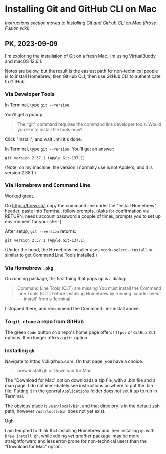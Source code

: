# Installing Git and GitHub CLI on Mac

_Instructions section moved to [Installing Git and GitHub CLI on Mac](https://prosefusion.cloud/how-tos/installing_git_and_github_cli_on_mac) (Prose Fusion wiki)._

## PK, 2023-09-09

I'm exploring the installation of Git on a fresh Mac. I'm using VirtualBuddy and macOS 12.6.1.

Notes are below, but the result is the easiest path for non-technical people is to install Homebrew, then GitHub CLI, then use GitHub CLI to authenticate to GitHub.

### Via Developer Tools

In Terminal, type `git --version`.

You'll get a popup:

> The "git" command requires the command line developer tools. Would you like to install the tools now?

Click "Install", and wait until it's done.

In Terminal, type `git --version`. You'll get an answer:

`git version 2.37.1 (Apple Git-137.1)`

(Note, on my machine, the version I normally use is not Apple's, and it is version 2.38.1.)
### Via Homebrew and Command Line

Worked great.

Go <https://brew.sh/>, copy the command line under the "Install Homebrew" header, paste into Terminal, follow prompts. (Asks for confirmation via RETURN, needs account password a couple of times, prompts you to set up environment for your shell.)

After setup, `git --version` returns:

`git version 2.37.1 (Apple Git-137.1)`

(Under the hood, the Homebrew installer uses `xcode-select--install` or similar to get Command Line Tools installed.)

### Via Homebrew `.pkg`

On running package, the first thing that pops up is a dialog:

> Command Line Tools (CLT) are missing
> You must install the Command Line Tools (CLT) before installing Homebrew by running 'xcode-select - - install' from a Terminal.

I stopped there, and recommend the Command Line install above.
### To `git clone` a repo from GitHub

The green `Code` button on a repo's home page offers `https:` or `GitHub CLI` options. It no longer offers a `git:` option.

### Installing `gh`

Navigate to <https://cli.github.com>. On that page, you have a choice:

> brew install gh or Download for Mac

The "Download for Mac" option downloads a zip file, with a .bin file and a man page. I do not immediately see instructions on where to put the .bin file. Putting it in the general `Applications` folder does not set it up to run in Terminal.

The obvious place is `/usr/local/bin`, and that directory is in the default zsh path; however `/usr/local/bin` does not yet exist.

Ugh.

I am tempted to think that installing Homebrew and then installing `gh` with `brew install gh`, while adding *yet another* package, may be more straightforward and less error-prone for non-technical users than the "Download for Mac" option.
